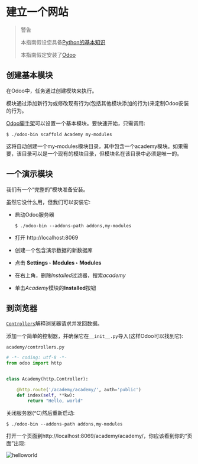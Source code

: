 # 建立一个网站

> 警告
>
> 本指南假设您具备[Python的基本知识]()
>
> 本指南假定安装了[Odoo]()

## 创建基本模块

在Odoo中，任务通过创建模块来执行。

模块通过添加新行为或修改现有行为(包括其他模块添加的行为)来定制Odoo安装的行为。

[Odoo脚手架]()可以设置一个基本模块。要快速开始，只需调用:

```shell
$ ./odoo-bin scaffold Academy my-modules
```

这将自动创建一个my-modules模块目录，其中包含一个academy模块。如果需要，该目录可以是一个现有的模块目录，但模块名在该目录中必须是唯一的。

## 一个演示模块

我们有一个“完整的”模块准备安装。

虽然它没什么用，但我们可以安装它:

* 启动Odoo服务器
    ```shell
    $ ./odoo-bin --addons-path addons,my-modules
    ```
* 打开 http://localhost:8069

* 创建一个包含演示数据的新数据库

* 点击 **Settings ‣ Modules ‣ Modules**

* 在右上角，删除*Installed*过滤器，搜索*academy*

* 单击*Academy*模块的**Installed**按钮

## 到浏览器

[`Controllers`]()解释浏览器请求并发回数据。

添加一个简单的控制器，并确保它在`__init__.py`导入(这样Odoo可以找到它):

`academy/controllers.py`

```python
# -*- coding: utf-8 -*-
from odoo import http


class Academy(http.Controller):

    @http.route('/academy/academy/', auth='public')
    def index(self, **kw):
        return "Hello, world"
```

关闭服务器(^C)然后重新启动:

```shell
$ ./odoo-bin --addons-path addons,my-modules
```

打开一个页面到http://localhost:8069/academy/academy/，你应该看到你的“页面”出现:

![helloworld](https://www.odoo.com/documentation/13.0/zh_CN/_images/helloworld.png)

